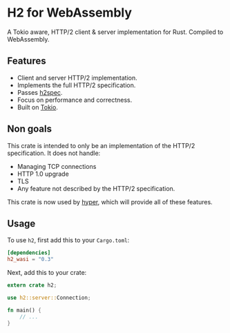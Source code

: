 # H2 for WebAssembly

A Tokio aware, HTTP/2 client & server implementation for Rust. Compiled to WebAssembly.

## Features

* Client and server HTTP/2 implementation.
* Implements the full HTTP/2 specification.
* Passes [h2spec](https://github.com/summerwind/h2spec).
* Focus on performance and correctness.
* Built on [Tokio](https://tokio.rs).

## Non goals

This crate is intended to only be an implementation of the HTTP/2
specification. It does not handle:

* Managing TCP connections
* HTTP 1.0 upgrade
* TLS
* Any feature not described by the HTTP/2 specification.

This crate is now used by [hyper](https://github.com/WasmEdge/hyper), which will provide all of these features.

## Usage

To use `h2`, first add this to your `Cargo.toml`:

```toml
[dependencies]
h2_wasi = "0.3"
```

Next, add this to your crate:

```rust
extern crate h2;

use h2::server::Connection;

fn main() {
    // ...
}
```

